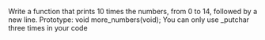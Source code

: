 Write a function that prints 10 times the numbers, from 0 to 14, followed by a new line. Prototype: void more_numbers(void); You can only use _putchar three times in your code
